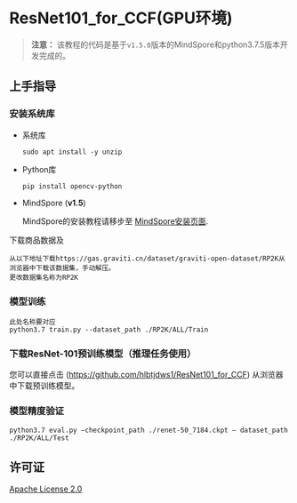 # ResNet101_for_CCF(GPU环境)


> **注意：** 该教程的代码是基于`v1.5.0`版本的MindSpore和python3.7.5版本开发完成的。

## 上手指导

### 安装系统库

* 系统库

    ```
    sudo apt install -y unzip
    ```

* Python库

    ```
    pip install opencv-python
    ```

* MindSpore (**v1.5**)

    MindSpore的安装教程请移步至 [MindSpore安装页面](https://www.mindspore.cn/install).

下载商品数据及
```
从以下地址下载https://gas.graviti.cn/dataset/graviti-open-dataset/RP2K从浏览器中下载该数据集，手动解压。
更改数据集名称为RP2K
```

### 模型训练

```
此处名称要对应
python3.7 train.py --dataset_path ./RP2K/ALL/Train
```


### 下载ResNet-101预训练模型（推理任务使用）

您可以直接点击 (https://github.com/hlbtjdws1/ResNet101_for_CCF) 从浏览器中下载预训练模型。

### 模型精度验证

```
python3.7 eval.py –checkpoint_path ./renet-50_7184.ckpt – dataset_path ./RP2K/ALL/Test
```


## 许可证

[Apache License 2.0](../../LICENSE)
